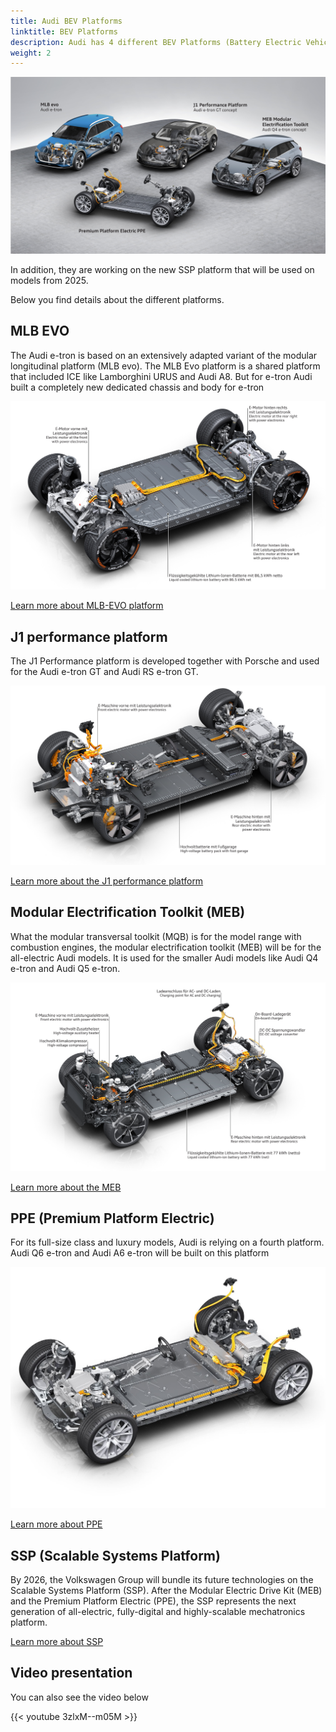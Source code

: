 ```yaml
---
title: Audi BEV Platforms
linktitle: BEV Platforms
description: Audi has 4 different BEV Platforms (Battery Electric Vehicles) they currently use to build their all-electric models.
weight: 2
---
```


![Platforms](platforms.jpg "Audi BEV Platforms")

In addition, they are working on the new SSP platform that will be used on models from 2025.

Below you find details about the different platforms.

## MLB EVO

The Audi e-tron is based on an extensively adapted variant of the modular longitudinal platform (MLB evo). The MLB Evo platform is a shared platform that included ICE like Lamborghini URUS and Audi A8. But for e-tron Audi built a completely new dedicated chassis and body for e-tron

[![MLB EVo](mlb-evo/mlbevo2.jpg)](mlb-evo)

[Learn more about MLB-EVO platform](mlb-evo)

## J1 performance platform

The J1 Performance platform is developed together with Porsche and used for the Audi e-tron GT and Audi RS e-tron GT.

[![J1 performance](j1-performance/drivetrain2.jpg)](j1-performance)

[Learn more about the J1 performance platform](j1-performance)

## Modular Electrification Toolkit (MEB)

What the modular transversal toolkit (MQB) is for the model range with combustion engines, the modular electrification toolkit (MEB) will be for the all-electric Audi models. It is used for the smaller Audi models like Audi Q4 e-tron and Audi Q5 e-tron.

[![Meb](meb/meb1.jpg)](meb)

[Learn more about the MEB](meb)

## PPE (Premium Platform Electric)

For its full-size class and luxury models, Audi is relying on a fourth platform. Audi Q6 e-tron and Audi A6 e-tron will be built on this platform

[![PPE](ppe/drivetrain.jpg)](ppe)

[Learn more about PPE](ppe/drivetrain.jpg)

## SSP (Scalable Systems Platform)

By 2026, the Volkswagen Group will bundle its future technologies on the Scalable Systems Platform (SSP). After the Modular Electric Drive Kit (MEB) and the Premium Platform Electric (PPE), the SSP represents the next generation of all-electric, fully-digital and highly-scalable mechatronics platform.

[Learn more about SSP](ssp)

## Video presentation

You can also see the video below

{{< youtube 3zlxM--m05M >}}